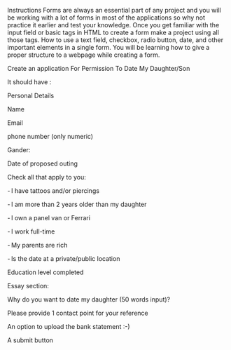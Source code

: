Instructions
Forms are always an essential part of any project and you will be working with a lot of forms in most of the applications so why not practice it earlier and test your knowledge. Once you get familiar with the input field or basic tags in HTML to create a form make a project using all those tags. How to use a text field, checkbox, radio button, date, and other important elements in a single form. You will be learning how to give a proper structure to a webpage while creating a form.

Create an application For Permission To Date My Daughter/Son

It should have :

Personal Details

Name

Email

phone number (only numeric)

Gander:

Date of proposed outing

Check all that apply to you:

- I have tattoos and/or piercings

- I am more than 2 years older than my daughter

- I own a panel van or Ferrari

- I work full-time

- My parents are rich

- Is the date at a private/public location

Education level completed

Essay section:

Why do you want to date my daughter (50 words input)?

Please provide 1 contact point for your reference

An option to upload the bank statement :-)

A submit button
